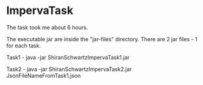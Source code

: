 # ImpervaTask
The task took me about 6 hours.

The executable jar are inside the "jar-files" directory.
There are 2 jar files - 1 for each task.

Task1 - 
java -jar ShiranSchwartzImpervaTask1.jar

Task2 -
java -jar ShiranSchwartzImpervaTask2.jar JsonFileNameFromTask1.json


